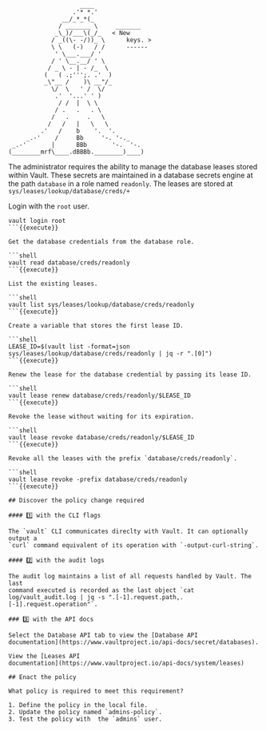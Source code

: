 ```
                    ____
                  .'* *.'
               __/_*_*(_
              / _______ \     _______
             _\_)/___\(_/_   < New
            / _((\- -/))_ \      keys. >
            \ \   (-)   / /      ------
             ' \___.___/ '
            / ' \__.__/ ' \
           / _ \ - | - /_  \
          (   ( .;''';. .'  )
          _\"__ /    )\ __"/_
            \/  \   ' /  \/
             .'  '...' ' )
              / /  |  \ \
             / .   .   . \
            /   .     .   \
           /   /   |   \   \
         .'   /    b    '.  '.
     _.-'    /     Bb     '-. '-._
 _.-'       |      BBb       '-.  '-.
(________mrf\____.dBBBb.________)____)
```

The administrator requires the ability to manage the database leases stored
within Vault. These secrets are maintained in a database secrets engine at the
path `database` in a role named `readonly`. The leases are stored at
`sys/leases/lookup/database/creds/+`

Login with the `root` user.

```shell
vault login root
```{{execute}}

Get the database credentials from the database role.

```shell
vault read database/creds/readonly
```{{execute}}

List the existing leases.

```shell
vault list sys/leases/lookup/database/creds/readonly
```{{execute}}

Create a variable that stores the first lease ID.

```shell
LEASE_ID=$(vault list -format=json sys/leases/lookup/database/creds/readonly | jq -r ".[0]")
```{{execute}}

Renew the lease for the database credential by passing its lease ID.

```shell
vault lease renew database/creds/readonly/$LEASE_ID
```{{execute}}

Revoke the lease without waiting for its expiration.

```shell
vault lease revoke database/creds/readonly/$LEASE_ID
```{{execute}}

Revoke all the leases with the prefix `database/creds/readonly`.

```shell
vault lease revoke -prefix database/creds/readonly
```{{execute}}

## Discover the policy change required

#### 1️⃣ with the CLI flags

The `vault` CLI communicates direclty with Vault. It can optionally output a
`curl` command equivalent of its operation with `-output-curl-string`.

#### 2️⃣ with the audit logs

The audit log maintains a list of all requests handled by Vault. The last
command executed is recorded as the last object `cat log/vault_audit.log | jq -s ".[-1].request.path,.[-1].request.operation"`.

### 3️⃣ with the API docs

Select the Database API tab to view the [Database API
documentation](https://www.vaultproject.io/api-docs/secret/databases).

View the [Leases API
documentation](https://www.vaultproject.io/api-docs/system/leases)

## Enact the policy

What policy is required to meet this requirement?

1. Define the policy in the local file.
2. Update the policy named `admins-policy`.
3. Test the policy with  the `admins` user.
